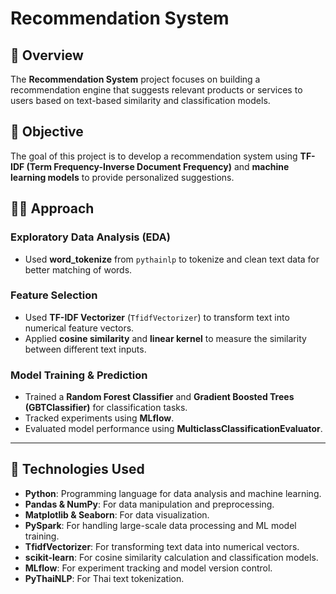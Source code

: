 # **Recommendation System**

## 📘 Overview  
The **Recommendation System** project focuses on building a recommendation engine that suggests relevant products or services to users based on text-based similarity and classification models.  

## 🎯 Objective  
The goal of this project is to develop a recommendation system using **TF-IDF (Term Frequency-Inverse Document Frequency)** and **machine learning models** to provide personalized suggestions.  

## 🧑‍💻 Approach  

### **Exploratory Data Analysis (EDA)**  
- Used **word_tokenize** from `pythainlp` to tokenize and clean text data for better matching of words.  

### **Feature Selection**  
- Used **TF-IDF Vectorizer** (`TfidfVectorizer`) to transform text into numerical feature vectors.  
- Applied **cosine similarity** and **linear kernel** to measure the similarity between different text inputs.  

### **Model Training & Prediction**  
- Trained a **Random Forest Classifier** and **Gradient Boosted Trees (GBTClassifier)** for classification tasks.  
- Tracked experiments using **MLflow**.  
- Evaluated model performance using **MulticlassClassificationEvaluator**.  

---

## 🔧 Technologies Used  

- **Python**: Programming language for data analysis and machine learning.  
- **Pandas & NumPy**: For data manipulation and preprocessing.  
- **Matplotlib & Seaborn**: For data visualization.  
- **PySpark**: For handling large-scale data processing and ML model training.  
- **TfidfVectorizer**: For transforming text data into numerical vectors.  
- **scikit-learn**: For cosine similarity calculation and classification models.  
- **MLflow**: For experiment tracking and model version control.  
- **PyThaiNLP**: For Thai text tokenization.  

